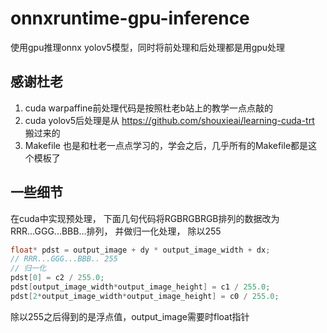 # onnxruntime-gpu-inference
使用gpu推理onnx yolov5模型，同时将前处理和后处理都是用gpu处理

## 感谢杜老
1. cuda warpaffine前处理代码是按照杜老b站上的教学一点点敲的
2. cuda yolov5后处理是从 https://github.com/shouxieai/learning-cuda-trt 搬过来的
3. Makefile 也是和杜老一点点学习的，学会之后，几乎所有的Makefile都是这个模板了
 

## 一些细节
在cuda中实现预处理， 下面几句代码将RGBRGBRGB排列的数据改为RRR...GGG...BBB...排列， 并做归一化处理， 除以255
```C++
float* pdst = output_image + dy * output_image_width + dx;
// RRR...GGG...BBB.. 255
// 归一化
pdst[0] = c2 / 255.0; 
pdst[output_image_width*output_image_height] = c1 / 255.0; 
pdst[2*output_image_width*output_image_height] = c0 / 255.0;
```
除以255之后得到的是浮点值，output_image需要时float指针
